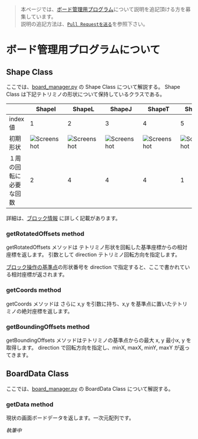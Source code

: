 >本ページでは、[ボード管理用プログラム](https://github.com/seigot/tetris/blob/master/game_manager/board_manager.py)について説明を追記頂ける方を募集しています。<br>
>説明の追記方法は、[`Pull Requestを送る`](https://github.com/seigot/tetris#pull-requestを送るoptional)を参照下さい。<br>

# ボード管理用プログラムについて

## Shape Class

ここでは、[board_manager.py](../../game_manager/board_manager.py) の Shape Class について解説する。
Shape Class は下記テトリミノの形状について保持しているクラスである。

|     |  ShapeI  |  ShapeL  |  ShapeJ  |  ShapeT  |  ShapeO  |  ShapeS  |  ShapeZ  |
| --- | --- | --- | --- | --- | --- | --- | --- | 
| index値 | 1 | 2 | 3 | 4 | 5 | 6 | 7 | 
| 初期形状 | ![Screenshot](../pics/ShapeI.png) | ![Screenshot](../pics/ShapeL.png) | ![Screenshot](../pics/ShapeJ.png) | ![Screenshot](../pics/ShapeT.png) | ![Screenshot](../pics/ShapeO.png) | ![Screenshot](../pics/ShapeS.png) | ![Screenshot](../pics/ShapeZ.png) | 
| １周の回転に必要な回数 | 2 | 4 | 4 | 4 | 1 | 2 | 2 | 

詳細は、[ブロック情報](block_controller.md#ブロック情報) に詳しく記載があります。

### getRotatedOffsets method

getRotatedOffsets メソッドは テトリミノ形状を回転した基準座標からの相対座標を返します。
引数として direction テトリミノ回転方向を指定します。

[ブロック操作の基準点](block_controller.md#ブロック操作の基準点)の形状番号を direction で指定すると、ここで書かれている相対座標が返されます。

### getCoords method

getCoords メソッドは さらに x,y を引数に持ち、x,y を基準点に置いたテトリミノの絶対座標を返します。

### getBoundingOffsets method

getBoundingOffsets メソッドはテトリミノの基準点からの最大 x, y 最小x, y を取得します。
direction で回転方向を指定し、minX, maxX, minY, maxY が返ってきます。

## BoardData Class

ここでは、[board_manager.py](../../game_manager/board_manager.py) の BoardData Class について解説する。

### getData method

現状の画面ボードデータを返します。一次元配列です。

_執筆中_
